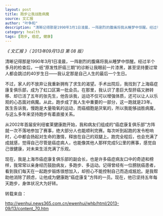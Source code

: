 ```yaml
---
layout: post
title: 跑步让我战胜病魔
source: 文汇报
author: "叶争和"
description: "清晰记得那是1990年3月1日凌晨，一阵剧烈的腹痛将我从睡梦中惊醒。经过半个多月的检查后，一纸“原发性肝癌三期”的诊断让我眼前一片漆黑，甚至坚持要过常人都会跳过的40岁生日——我认定那是自己人生的最后一个生日。"
category: health
tags: [跑步, 癌症, 健康]
---
```


*《 文汇报 》（ 2013年09月13日   第 08 版）*

清晰记得那是1990年3月1日凌晨，一阵剧烈的腹痛将我从睡梦中惊醒。经过半个多月的检查后，一纸“原发性肝癌三期”的诊断让我眼前一片漆黑，甚至坚持要过常人都会跳过的40岁生日——我认定那是自己人生的最后一个生日。

不过，家人的不放弃让我重新拥有了求生的渴望。手术出院后，我找到了上海癌症康复俱乐部，成为了虹口区第一批会员。在那里，我认识了患巨大型肝癌又肺转移、却已活了五年的张先生，他告诉我，运动不仅可以增强体质，还可以让人以乐观的心态面对病魔。从此，跑步成了我人生中重要的一部分，这一跑就是23年。医生告诉我，慢跑是大量吸氧的运动，而癌细胞是厌氧的，所以我能够战胜病魔，与这么多年来坚持跑步有着直接关系。

从2002年首届安利纽崔莱健康跑开始，我和病友们组成的“癌症康复俱乐部”方阵就一次不落地参加了赛事，绝大部分人也能顺利完赛。每次听到起跑的发令枪响时，心中都会扬起对生命的激情，释放在自己的双腿上。跑完全程后，也会充满了成就感，觉得自己尽管是癌症病人，也能像其他人那样完成5公里的赛事，感觉自己很健康，对未来生活充满了乐观。

现在，我是上海市癌症康复俱乐部的副会长，也是许多癌症病友口中的奇迹和榜样，我常常以亲身经历鼓励病友，多跑步、多运动。记得曾经有一位膀胱癌患者，看到我们每天在一起跑步锻炼很想加入，却担心不能控制自己而造成尴尬。是我帮助他消除了顾虑，让他成为健康跑“癌症康复”方阵的一员。现在，他已坚持五年每天跑步，身体状况大为好转。

转载来自：

http://wenhui.news365.com.cn/ewenhui/whb/html/2013-09/13/content_70.htm
